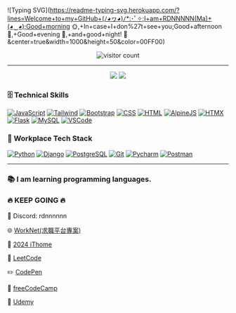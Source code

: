 ![Typing SVG](https://readme-typing-svg.herokuapp.com/?lines=Welcome+to+my+GitHub+(ﾉ◕ヮ◕)ﾉ*:･ﾟ✧;I+am+RDNNNNN(Ma)+(◕‿◕);Good+morning 🌞,+In+case+I+don%27t+see+you;Good+afternoon 🌇,+Good+evening 🌆,+and+good+night! 🌙&center=true&width=1000&height=50&color=00FF00)

<div align="center">
  <img src="https://hits.seeyoufarm.com/api/count/incr/badge.svg?url=https%3A%2F%2Fgithub.com%2FRDNNNNN%2F&count_bg=%2379C83D&title_bg=%23555555&icon=&icon_color=%23E7E7E7&title=visits&edge_flat=false" alt="visitor count" />
</div>

---

<div align="center">
  <img src=https://github-readme-stats.vercel.app/api?username=RDNNNNN&show_icons=true&theme=chartreuse-dark
/>
  <img src=https://github-readme-stats.vercel.app/api/top-langs/?username=RDNNNNN&layout=compact&theme=chartreuse-dark
/>
</div>

### 🗄️ Technical Skills

[![JavaScript](https://skillicons.dev/icons?i=js)](https://developer.mozilla.org/en-US/docs/Web/JavaScript) 
[![Tailwind](https://skillicons.dev/icons?i=tailwind)](https://tailwindcss.com/)
[![Bootstrap](https://skillicons.dev/icons?i=bootstrap)](https://getbootstrap.com/)
[![CSS](https://skillicons.dev/icons?i=css)](https://developer.mozilla.org/en-US/docs/Web/CSS)
[![HTML](https://skillicons.dev/icons?i=html)](https://developer.mozilla.org/en-US/docs/Web/HTML)
[![AlpineJS](https://skillicons.dev/icons?i=alpinejs)](https://alpinejs.dev/) 
[![HTMX](https://skillicons.dev/icons?i=htmx)](https://htmx.org/)
[![Flask](https://skillicons.dev/icons?i=flask)](https://flask.palletsprojects.com/en/3.0.x/) 
[![MySQL](https://skillicons.dev/icons?i=mysql)](https://www.mysql.com/)
[![VSCode](https://skillicons.dev/icons?i=vscode)](https://code.visualstudio.com/)

### 💼 Workplace Tech Stack

[![Python](https://skillicons.dev/icons?i=py)](https://www.python.org/) 
[![Django](https://skillicons.dev/icons?i=django)](https://www.djangoproject.com/) 
[![PostgreSQL](https://skillicons.dev/icons?i=postgres)](https://www.postgresql.org/)
[![Git](https://skillicons.dev/icons?i=git)](https://git-scm.com/)
[![Pycharm](https://skillicons.dev/icons?i=pycharm)](https://www.jetbrains.com/pycharm/)
[![Postman](https://skillicons.dev/icons?i=postman)](https://www.postman.com/)

---

### 📚 I am learning programming languages.

### 🔥 KEEP GOING 🔥

💬 Discord: rdnnnnnn

🌐 [WorkNet(求職平台專案)](https://github.com/astrocamp/17th-WorkNet)

📝 [2024 iThome](https://ithelp.ithome.com.tw/users/20168290/ironman/7118)

🌟 [LeetCode](https://leetcode.com/u/RDNNN/) 

✏️ [CodePen](https://codepen.io/RDNNNNN)

📖 [freeCodeCamp](https://www.freecodecamp.org/RDNNN) 

📒 [Udemy](https://www.udemy.com/user/ma-yu-deng/)











